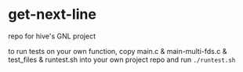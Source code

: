 # get-next-line
repo for hive's GNL project

to run tests on your own function,
copy main.c & main-multi-fds.c & test_files & runtest.sh
into your own project repo and run `./runtest.sh`
